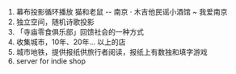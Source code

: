 1. 幕布投影循环播放 猫和老鼠 -- 南京 · 木吉他民谣小酒馆 ~ 我爱南京
2. 独立空间，随机诗歌投影
3. 「寺庙零食俱乐部」回馈社会的一种方式
4. 收集城市，10年、20年... 以上的店
5. 城市地铁，提供报纸供旅行者阅读，报纸上有数独和填字游戏
6. server for indie shop
